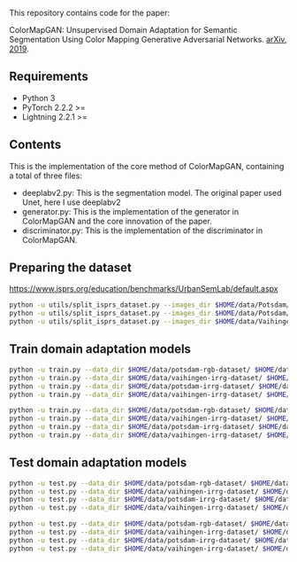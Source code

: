 This repository contains code for the paper:

ColorMapGAN: Unsupervised Domain Adaptation for Semantic Segmentation Using Color Mapping Generative Adversarial Networks. [arXiv, 2019](https://arxiv.org/pdf/1907.12859.pdf).

## Requirements

- Python 3
- PyTorch 2.2.2 >=
- Lightning 2.2.1 >=

## Contents

This is the implementation of the core method of ColorMapGAN, containing a total of three files:

+ deeplabv2.py: This is the segmentation model. The original paper used Unet, here I use deeplabv2
+ generator.py: This is the implementation of the generator in ColorMapGAN and the core innovation of the paper.
+ discriminator.py: This is the implementation of the discriminator in ColorMapGAN.


## Preparing the dataset

https://www.isprs.org/education/benchmarks/UrbanSemLab/default.aspx

```bash
python -u utils/split_isprs_dataset.py --images_dir $HOME/data/Potsdam/2_Ortho_RGB/ --labels_dir $HOME/data/Potsdam/5_Labels_all/ --output_dir $HOME/data/potsdam-rgb-dataset-256-128/ --patch_size 256 --stride 128 --seed 42
python -u utils/split_isprs_dataset.py --images_dir $HOME/data/Potsdam/3_Ortho_IRRG/ --labels_dir $HOME/data/Potsdam/5_Labels_all/ --output_dir $HOME/data/potsdam-irrg-dataset-256-128/ --patch_size 256 --stride 128 --seed 42
python -u utils/split_isprs_dataset.py --images_dir $HOME/data/Vaihingen/ISPRS_semantic_labeling_Vaihingen/top/ --labels_dir $HOME/data/Vaihingen/ISPRS_semantic_labeling_Vaihingen_ground_truth_COMPLETE/ --output_dir $HOME/data/vaihingen-irrg-dataset-256-128/ --patch_size 256 --stride 128 --seed 42
```

## Train domain adaptation models

```bash
python -u train.py --data_dir $HOME/data/potsdam-rgb-dataset/ $HOME/data/vaihingen-irrg-dataset/ --results_dir ./results/cyclegan/ --epochs 50 --batch_size 1 --learning_rate 0.00001 0.00001 --dataset unpaired --model cyclegan --comment "Potsdam RGB to Vaihingen IRRG"
python -u train.py --data_dir $HOME/data/vaihingen-irrg-dataset/ $HOME/data/potsdam-rgb-dataset/ --results_dir ./results/cyclegan/ --epochs 50 --batch_size 1 --learning_rate 0.00001 0.00001 --dataset unpaired --model cyclegan --comment "Vaihingen IRRG to Potsdam RGB"
python -u train.py --data_dir $HOME/data/potsdam-irrg-dataset/ $HOME/data/vaihingen-irrg-dataset/ --results_dir ./results/cyclegan/ --epochs 50 --batch_size 1 --learning_rate 0.00001 0.00001 --dataset unpaired --model cyclegan --comment "Potsdam IRRG to Vaihingen IRRG"
python -u train.py --data_dir $HOME/data/vaihingen-irrg-dataset/ $HOME/data/potsdam-irrg-dataset/ --results_dir ./results/cyclegan/ --epochs 50 --batch_size 1 --learning_rate 0.00001 0.00001 --dataset unpaired --model cyclegan --comment "Vaihingen IRRG to Potsdam IRRG"
```

```bash
python -u train.py --data_dir $HOME/data/potsdam-rgb-dataset/ $HOME/data/vaihingen-irrg-dataset/ --results_dir ./results/colormapgan/ --epochs 5 --batch_size 1 --learning_rate 0.0001 0.00001 --dataset unpaired --model colormapgan --comment "Potsdam RGB to Vaihingen IRRG"
python -u train.py --data_dir $HOME/data/vaihingen-irrg-dataset/ $HOME/data/potsdam-rgb-dataset/ --results_dir ./results/colormapgan/ --epochs 5 --batch_size 1 --learning_rate 0.0001 0.00001 --dataset unpaired --model colormapgan --comment "Vaihingen IRRG to Potsdam RGB"
python -u train.py --data_dir $HOME/data/potsdam-irrg-dataset/ $HOME/data/vaihingen-irrg-dataset/ --results_dir ./results/colormapgan/ --epochs 5 --batch_size 1 --learning_rate 0.0001 0.00001 --dataset unpaired --model colormapgan --comment "Potsdam IRRG to Vaihingen IRRG"
python -u train.py --data_dir $HOME/data/vaihingen-irrg-dataset/ $HOME/data/potsdam-irrg-dataset/ --results_dir ./results/colormapgan/ --epochs 5 --batch_size 1 --learning_rate 0.0001 0.00001 --dataset unpaired --model colormapgan --comment "Vaihingen IRRG to Potsdam IRRG"
```

## Test domain adaptation models

```bash
python -u test.py --data_dir $HOME/data/potsdam-rgb-dataset/ $HOME/data/vaihingen-irrg-dataset/ --output_dir ./submits/ --model cyclegan --dataset unpaired --ckpt_path ./results/cyclegan/cyclegan-240501-033802/checkpoints/epoch=20-step=666372.ckpt --enable_progress_bar --predict_only
python -u test.py --data_dir $HOME/data/vaihingen-irrg-dataset/ $HOME/data/potsdam-rgb-dataset/ --output_dir ./submits/ --model cyclegan --dataset unpaired --ckpt_path ./results/cyclegan/cyclegan-240501-033914/checkpoints/epoch=20-step=666372.ckpt --enable_progress_bar --predict_only
python -u test.py --data_dir $HOME/data/potsdam-irrg-dataset/ $HOME/data/vaihingen-irrg-dataset/ --output_dir ./submits/ --model cyclegan --dataset unpaired --ckpt_path ./results/cyclegan/cyclegan-240501-033956/checkpoints/epoch=19-step=634640.ckpt --enable_progress_bar --predict_only
python -u test.py --data_dir $HOME/data/vaihingen-irrg-dataset/ $HOME/data/potsdam-irrg-dataset/ --output_dir ./submits/ --model cyclegan --dataset unpaired --ckpt_path ./results/cyclegan/cyclegan-240501-034122/checkpoints/epoch=20-step=666372.ckpt --enable_progress_bar --predict_only
```

```bash
python -u test.py --data_dir $HOME/data/potsdam-rgb-dataset/ $HOME/data/vaihingen-irrg-dataset/ --output_dir ./submits/ --model colormapgan --dataset unpaired --ckpt_path ./results/colormapgan/colormapgan-240505-043518/checkpoints/epoch=4-step=158660.ckpt --enable_progress_bar --predict_only
python -u test.py --data_dir $HOME/data/vaihingen-irrg-dataset/ $HOME/data/potsdam-rgb-dataset/ --output_dir ./submits/ --model colormapgan --dataset unpaired --ckpt_path ./results/colormapgan/colormapgan-240505-043720/checkpoints/epoch=4-step=158660.ckpt --enable_progress_bar --predict_only
python -u test.py --data_dir $HOME/data/potsdam-irrg-dataset/ $HOME/data/vaihingen-irrg-dataset/ --output_dir ./submits/ --model colormapgan --dataset unpaired --ckpt_path ./results/colormapgan/colormapgan-240505-043759/checkpoints/epoch=4-step=158660.ckpt --enable_progress_bar --predict_only
python -u test.py --data_dir $HOME/data/vaihingen-irrg-dataset/ $HOME/data/potsdam-irrg-dataset/ --output_dir ./submits/ --model colormapgan --dataset unpaired --ckpt_path ./results/colormapgan/colormapgan-240505-043836/checkpoints/epoch=4-step=158660.ckpt --enable_progress_bar --predict_only
```
